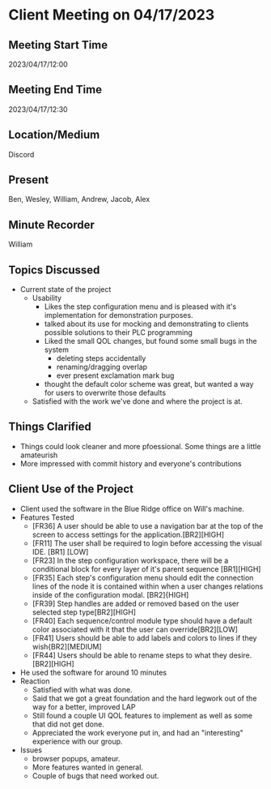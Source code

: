 # Client Meeting on 04/17/2023

## Meeting Start Time

2023/04/17/12:00

## Meeting End Time

2023/04/17/12:30

## Location/Medium

Discord

## Present

Ben, Wesley, William, Andrew, Jacob, Alex

## Minute Recorder

William

## Topics Discussed

- Current state of the project
  - Usability
    - Likes the step configuration menu and is pleased with it's implementation for demonstration purposes.
    - talked about its use for mocking and demonstrating to clients possible solutions to their PLC programming
    - Liked the small QOL changes, but found some small bugs in the system
      - deleting steps accidentally
      - renaming/dragging overlap
      - ever present exclamation mark bug
    - thought the default color scheme was great, but wanted a way for users to overwrite those defaults
  - Satisfied with the work we've done and where the project is at.

## Things Clarified

- Things could look cleaner and more pfoessional. Some things are a little amateurish
- More impressed with commit history and everyone's contributions

## Client Use of the Project

- Client used the software in the Blue Ridge office on Will's machine.
- Features Tested
  - [FR36] A user should be able to use a navigation bar at the top of the screen to access settings for the application.[BR2][HIGH]
  - [FR11] The user shall be required to login before accessing the visual IDE. [BR1] [LOW]
  - [FR23] In the step configuration workspace, there will be a conditional block for every layer of it's parent sequence [BR1][HIGH]
  - [FR35] Each step's configuration menu should edit the connection lines of the node it is contained within when a user changes relations inside of the configuration modal. [BR2]{HIGH]
  - [FR39] Step handles are added or removed based on the user selected step type[BR2][HIGH]
  - [FR40] Each sequence/control module type should have a default color associated with it that the user can override[BR2][LOW]
  - [FR41] Users should be able to add labels and colors to lines if they wish{BR2][MEDIUM]
  - [FR44] Users should be able to rename steps to what they desire.[BR2][HIGH]
- He used the software for around 10 minutes
- Reaction
  - Satisfied with what was done.
  - Said that we got a great foundation and the hard legwork out of the way for a better, improved LAP
  - Still found a couple UI QOL features to implement as well as some that did not get done.
  - Appreciated the work everyone put in, and had an "interesting" experience with our group.
- Issues
  - browser popups, amateur.
  - More features wanted in general.
  - Couple of bugs that need worked out.
